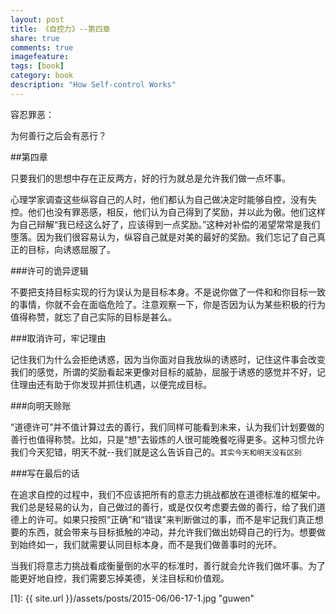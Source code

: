 ```yaml
---
layout: post
title: 《自控力》--第四章
share: true
comments: true
imagefeature:
tags: [book]
category: book
description: "How Self-control Works"
---
```

容忍罪恶：

为何善行之后会有恶行？

<!--more-->

##第四章

只要我们的思想中存在正反两方，好的行为就总是允许我们做一点坏事。

心理学家调查这些纵容自己的人时，他们都认为自己做决定时能够自控，没有失控。他们也没有罪恶感，相反，他们认为自己得到了奖励，并以此为傲。他们这样为自己辩解“我已经这么好了，应该得到一点奖励。”这种对补偿的渴望常常是我们堕落。因为我们很容易认为，纵容自己就是对美的最好的奖励。我们忘记了自己真正的目标，向诱惑屈服了。

###许可的诡异逻辑

不要把支持目标实现的行为误认为是目标本身。不是说你做了一件和和你目标一致的事情，你就不会在面临危险了。注意观察一下，你是否因为认为某些积极的行为值得称赞，就忘了自己实际的目标是甚么。

###取消许可，牢记理由

记住我们为什么会拒绝诱惑，因为当你面对自我放纵的诱惑时，记住这件事会改变我们的感觉，所谓的奖励看起来更像对目标的威胁，屈服于诱惑的感觉并不好，记住理由还有助于你发现并抓住机遇，以便完成目标。

###向明天赊账

“道德许可”并不值计算过去的善行，我们同样可能看到未来，认为我们计划要做的善行也值得称赞。比如，只是“想”去锻炼的人很可能晚餐吃得更多。这种习惯允许我们今天犯错，明天不就--我们就是这么告诉自己的。`其实今天和明天没有区别`

###写在最后的话

在追求自控的过程中，我们不应该把所有的意志力挑战都放在道德标准的框架中。我们总是轻易的认为，自己做过的善行，或是仅仅考虑要去做的善行，给了我们道德上的许可。如果只按照“正确”和“错误”来判断做过的事，而不是牢记我们真正想要的东西，就会带来与目标抵触的冲动，并允许我们做出妨碍自己的行为。想要做到始终如一，我们就需要认同目标本身，而不是我们做善事时的光环。

当我们将意志力挑战看成衡量倒的水平的标准时，善行就会允许我们做坏事。为了能更好地自控，我们需要忘掉美德，关注目标和价值观。

[1]: {{ site.url }}/assets/posts/2015-06/06-17-1.jpg "guwen"





